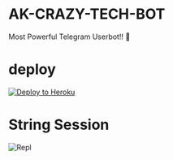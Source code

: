 # AK-CRAZY-TECH-BOT
Most Powerful Telegram Userbot!! 🤗


# deploy
<a href="https://dashboard.heroku.com/new?button-url=https%3A%2F%2Fgithub.com%2FMarshmellow098%2FAK-CRAZY-TECH-BOT&template=https%3A%2F%2Fgithub.com%2FMarshmellow098%2FAK-CRAZY-TECH-BOT%2Fblob%2Fmain"> <img src="https://www2.assets.heroku.com/assets/elements/elements-buttons-2-4867044559069b937ba0fd078f5604f310a49928bd1b59fb3d2f0ff96e0d97c8.svg" alt="Deploy to Heroku" /></a></p>
# String Session
<a herf="https://repl.it/@Akcrazytech/Akcrazytech#main.py"> <img SRC="https://telegra.ph/file/6ba2efa8f31830d3f725f.jpg" alt="Repl" /></a></p>
